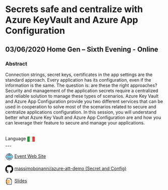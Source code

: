 # Secrets safe and centralize with Azure KeyVault and Azure App Configuration
## 03/06/2020 Home Gen – Sixth Evening - Online
### Abstract
Connection strings, secret keys, certificates in the app settings are the standard approach. Every application has its configuration, even if the information is the same. 
The question is: are these the right approaches? 
Security and management of the application secrets require a centralized and reliable solution to manage these types of scenarios. 
Azure Key Vault and Azure App Configuration provide you two different services that can be used in cooperation to solve most of the scenarios related to secure and centralize applications configuration.
In this session, you will understand better what Azure Key Vault and Azure App Configuration are and how you can leverage their feature to secure and manage your applications.  

<br/>
Language <img width="25" src="https://raw.githubusercontent.com/massimobonanni/massimobonanni/master/images/flagitaly.svg" style="vertical-align:middle">

<br/>
---

<br/>


<p>
<img width="25" src="https://raw.githubusercontent.com/massimobonanni/massimobonanni/master/images/eventwebsite.svg" style="vertical-align:middle"> 
<a href="https://cloudgen.it/wp-event/home-gen-sesta-serata/">Event Web Site
</a>
</p>

<p>
<img width="25" src="https://raw.githubusercontent.com/massimobonanni/massimobonanni/master/images/github.svg" style="vertical-align:middle"> 
<a href="https://github.com/massimobonanni/azure-att-demo/tree/master/SecretAndConfig" target="_blank">massimobonanni/azure-att-demo (Secret and Config)</a>
</p>

<p>
<img width="25" src="https://raw.githubusercontent.com/massimobonanni/massimobonanni/master/images/slides.svg" style="vertical-align:middle"> <a href="https://raw.githubusercontent.com/massimobonanni/massimobonanni/master/slides/20200603.pdf">Slides</a>
</p>
